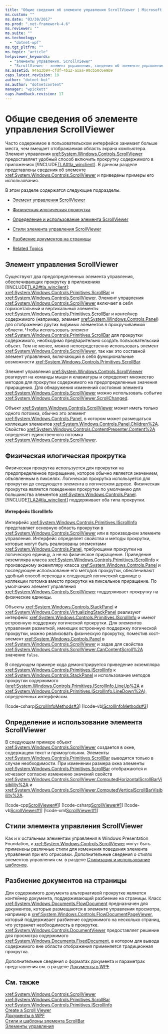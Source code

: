 ```yaml
---
title: "Общие сведения об элементе управления ScrollViewer | Microsoft Docs"
ms.custom: ""
ms.date: "03/30/2017"
ms.prod: ".net-framework-4.6"
ms.reviewer: ""
ms.suite: ""
ms.technology: 
  - "dotnet-wpf"
ms.tgt_pltfrm: ""
ms.topic: "article"
helpviewer_keywords: 
  - "элементы управления, ScrollViewer"
  - "ScrollViewer - элемент управления, сведения об элементе управления ScrollViewer"
ms.assetid: 94a13b94-cfdf-4b12-a1aa-90cb50c6e9b9
caps.latest.revision: 19
author: "dotnet-bot"
ms.author: "dotnetcontent"
manager: "wpickett"
caps.handback.revision: 17
---
```

# Общие сведения об элементе управления ScrollViewer
Часто содержимое в пользовательском интерфейсе занимает больше места, чем вмещает отображаемая область экрана компьютера.  Элемент управления <xref:System.Windows.Controls.ScrollViewer> предоставляет удобный способ включить прокрутку содержимого в приложениях [!INCLUDE[TLA#tla_winclient](../../../../includes/tlasharptla-winclient-md.md)].  В данном разделе представлены сведения об элементе <xref:System.Windows.Controls.ScrollViewer> и приведены примеры его использования.  
  
 В этом разделе содержатся следующие подразделы.  
  
<a name="autoTopLevelSectionsOUTLINE0"></a>   
-   [Элемент управления ScrollViewer](#what_is_a_scrollviewer_element)  
  
-   [Физическая илогическая прокрутка](#scrollviewer_physical_vs_logical)  
  
-   [Определение и использование элемента ScrollViewer](#scrollviewer_markup_syntax_and_sample)  
  
-   [Стили элемента управления ScrollViewer](#scrollviewer_styling_scrollviewer)  
  
-   [Разбиение документов на страницы](#scrollviewer_scroll_vs_paginate)  
  
-   [Related Topics](#seeAlsoToggle)  
  
<a name="what_is_a_scrollviewer_element"></a>   
## Элемент управления ScrollViewer  
 Существуют два предопределенных элемента управления, обеспечивающих прокрутку в приложениях [!INCLUDE[TLA2#tla_winclient](../../../../includes/tla2sharptla-winclient-md.md)]: <xref:System.Windows.Controls.Primitives.ScrollBar> и <xref:System.Windows.Controls.ScrollViewer>.  Элемент управления <xref:System.Windows.Controls.ScrollViewer> включает в себя горизонтальный и вертикальный элементы <xref:System.Windows.Controls.Primitives.ScrollBar> и контейнер содержимого \(например, элемент <xref:System.Windows.Controls.Panel>\) для отображения других видимых элементов в прокручиваемой области.  Чтобы использовать элемент <xref:System.Windows.Controls.Primitives.ScrollBar> для прокрутки содержимого, необходимо предварительно создать пользовательский объект.  Тем не менее, можно непосредственно использовать элемент <xref:System.Windows.Controls.ScrollViewer>, так как это составной элемент управления, включающий в себя функциональные возможности <xref:System.Windows.Controls.Primitives.ScrollBar>.  
  
 Элемент управления <xref:System.Windows.Controls.ScrollViewer> реагирует на команды мыши и клавиатуры и определяет множество методов для прокрутки содержимого на предопределенные значения приращения.  Для обнаружения изменений состояния элемента <xref:System.Windows.Controls.ScrollViewer> можно использовать событие <xref:System.Windows.Controls.ScrollViewer.ScrollChanged>.  
  
 Объект <xref:System.Windows.Controls.ScrollViewer> может иметь только одного потомка, обычно это элемент <xref:System.Windows.Controls.Panel>, в котором может размещаться коллекция элементов <xref:System.Windows.Controls.Panel.Children%2A>.  Свойство <xref:System.Windows.Controls.ContentPresenter.Content%2A> определяет единственного потомка <xref:System.Windows.Controls.ScrollViewer>.  
  
<a name="scrollviewer_physical_vs_logical"></a>   
## Физическая илогическая прокрутка  
 Физическая прокрутка используется для прокрутки на предопределенное приращение, которое обычно является значением, объявленным в пикселях.  Логическая прокрутка используется для прокрутки до следующего элемента в логическом дереве.  Физическая прокрутка является поведением прокрутки по умолчанию для большинства элементов <xref:System.Windows.Controls.Panel>.  [!INCLUDE[TLA2#tla_winclient](../../../../includes/tla2sharptla-winclient-md.md)] поддерживает оба типа прокрутки.  
  
#### Интерфейс IScrollInfo  
 Интерфейс <xref:System.Windows.Controls.Primitives.IScrollInfo> представляет основную область прокрутки в <xref:System.Windows.Controls.ScrollViewer> или в производном элементе управления.  Интерфейс определяет свойства и методы прокрутки, которые могут быть реализованы элементами <xref:System.Windows.Controls.Panel>, требующими прокрутки на логическую единицу, а не на физическое приращение.  Приведение экземпляра класса <xref:System.Windows.Controls.Primitives.IScrollInfo> к производному экземпляру класса <xref:System.Windows.Controls.Panel> и последующее использование его методов прокрутки, обеспечивают удобный способ перехода к следующей логической единице в коллекции потомка вместо прокрутки на пиксельное приращение.  По умолчанию элемент управления <xref:System.Windows.Controls.ScrollViewer> поддерживает прокрутку на физические единицы.  
  
 Объекты <xref:System.Windows.Controls.StackPanel> и <xref:System.Windows.Controls.VirtualizingStackPanel> реализуют интерфейс <xref:System.Windows.Controls.Primitives.IScrollInfo> и имеют встроенную поддержку логической прокрутки.  Для элементов управления разметкой, имеющих встроенную поддержку логической прокрутки, можно реализовать физическую прокрутку, поместив хост\-элемент <xref:System.Windows.Controls.Panel> в <xref:System.Windows.Controls.ScrollViewer> и задав для свойства <xref:System.Windows.Controls.ScrollViewer.CanContentScroll%2A> значение `false`.  
  
 В следующем примере кода демонстрируется приведение экземпляра <xref:System.Windows.Controls.Primitives.IScrollInfo> к <xref:System.Windows.Controls.StackPanel> и использование методов прокрутки содержимого \(<xref:System.Windows.Controls.Primitives.IScrollInfo.LineUp%2A> и <xref:System.Windows.Controls.Primitives.IScrollInfo.LineDown%2A>\), определенных интерфейсом.  
  
 [!code-csharp[IScrollInfoMethods#3](../../../../samples/snippets/csharp/VS_Snippets_Wpf/IScrollInfoMethods/CSharp/Window1.xaml.cs#3)]
 [!code-vb[IScrollInfoMethods#3](../../../../samples/snippets/visualbasic/VS_Snippets_Wpf/IScrollInfoMethods/VisualBasic/Window1.xaml.vb#3)]  
  
<a name="scrollviewer_markup_syntax_and_sample"></a>   
## Определение и использование элемента ScrollViewer  
 В следующем примере объект <xref:System.Windows.Controls.ScrollViewer> создается в окне, содержащем текст и прямоугольник.  Элементы <xref:System.Windows.Controls.Primitives.ScrollBar> выводятся только в случае необходимости.  При изменении размера окна элементы <xref:System.Windows.Controls.Primitives.ScrollBar> отображаются и исчезают согласно изменению значений свойств <xref:System.Windows.Controls.ScrollViewer.ComputedHorizontalScrollBarVisibility%2A> и <xref:System.Windows.Controls.ScrollViewer.ComputedVerticalScrollBarVisibility%2A>.  
  
 [!code-cpp[ScrollViewer#1](../../../../samples/snippets/cpp/VS_Snippets_Wpf/ScrollViewer/CPP/ScrollViewer_wcp.cpp#1)]
 [!code-csharp[ScrollViewer#1](../../../../samples/snippets/csharp/VS_Snippets_Wpf/ScrollViewer/CSharp/ScrollViewer_wcp.cs#1)]
 [!code-vb[ScrollViewer#1](../../../../samples/snippets/visualbasic/VS_Snippets_Wpf/ScrollViewer/VisualBasic/ScrollViewer.vb#1)]
 [!code-xml[ScrollViewer#1](../../../../samples/snippets/xaml/VS_Snippets_Wpf/ScrollViewer/XAML/Pane1.xaml#1)]  
  
<a name="scrollviewer_styling_scrollviewer"></a>   
## Стили элемента управления ScrollViewer  
 Как и к остальным элементам управления в Windows Presentation Foundation, к <xref:System.Windows.Controls.ScrollViewer> могут быть применены различные стили для изменения поведения элемента управления при его отрисовки.  Дополнительные сведения о стилях элементов управления см. в разделе [Стилизация и использование шаблонов](../../../../docs/framework/wpf/controls/styling-and-templating.md).  
  
<a name="scrollviewer_scroll_vs_paginate"></a>   
## Разбиение документов на страницы  
 Для содержимого документа альтернативой прокрутке является контейнер документа, поддерживающий разбиение на страницы.  Класс <xref:System.Windows.Documents.FlowDocument> предназначен для документов, которые размещаются в элементе управления просмотра, например в <xref:System.Windows.Controls.FlowDocumentPageViewer>, который поддерживает разбиение содержимого на несколько страниц, что устраняет необходимость в прокрутке.  <xref:System.Windows.Controls.DocumentViewer> предоставляет решение для просмотра содержимого <xref:System.Windows.Documents.FixedDocument>, в котором для вывода содержимого вне области отображения применяется традиционная прокрутка.  
  
 Дополнительные сведения о форматах документа и параметрах представления см. в разделе [Документы в WPF](../../../../docs/framework/wpf/advanced/documents-in-wpf.md).  
  
## См. также  
 <xref:System.Windows.Controls.ScrollViewer>   
 <xref:System.Windows.Controls.Primitives.ScrollBar>   
 <xref:System.Windows.Controls.Primitives.IScrollInfo>   
 [Create a Scroll Viewer](http://msdn.microsoft.com/ru-ru/c8e46af7-b417-441b-aa30-791cbdbd43ef)   
 [Документы в WPF](../../../../docs/framework/wpf/advanced/documents-in-wpf.md)   
 [Стили и шаблоны элемента ScrollBar](../../../../docs/framework/wpf/controls/scrollbar-styles-and-templates.md)   
 [Элементы управления](../../../../docs/framework/wpf/advanced/optimizing-performance-controls.md)